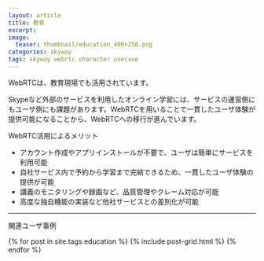 ```yaml
---
layout: article
title: 教育
excerpt: 
image:
  teaser: thumbnail/education_400x250.png
categories: skyway
tags: skyway webrtc character usecase
---
```


WebRTCは、教育現場でも活用されています。

Skypeなど外部のサービスを利用したオンライン学習には、サービスの運営側にもユーザ側にも課題があります。WebRTCを用いることで一貫したユーザ体験が提供可能になることから、WebRTCへの移行が進んでいます。

WebRTC活用によるメリット

- アカウント作成やアプリインストールが不要で、ユーザは簡単にサービスを利用可能
- 自社サービス内で予約から学習まで完結できるため、一貫したユーザ体験の提供が可能
- 講義のモニタリングや録画など、品質管理やクレーム対応が可能
- 高度な独自機能の実装など他社サービスとの差別化が可能



<hr>

関連ユーザ事例

<div class="tiles">
{% for post in site.tags.education %}
  {% include post-grid.html %}
{% endfor %}
</div><!-- /.tiles -->
